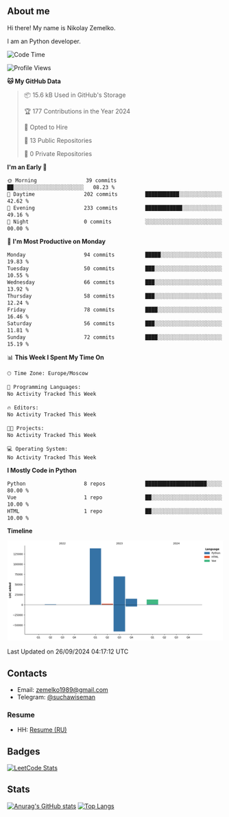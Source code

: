 ## About me
Hi there! My name is Nikolay Zemelko. 

I am an Python developer.

<!--START_SECTION:waka-->
![Code Time](http://img.shields.io/badge/Code%20Time-91%20hrs%202%20mins-blue)

![Profile Views](http://img.shields.io/badge/Profile%20Views-1-blue)

**🐱 My GitHub Data** 

> 📦 15.6 kB Used in GitHub's Storage 
 > 
> 🏆 177 Contributions in the Year 2024
 > 
> 💼 Opted to Hire
 > 
> 📜 13 Public Repositories 
 > 
> 🔑 0 Private Repositories 
 > 
**I'm an Early 🐤** 

```text
🌞 Morning                39 commits          ██░░░░░░░░░░░░░░░░░░░░░░░   08.23 % 
🌆 Daytime                202 commits         ███████████░░░░░░░░░░░░░░   42.62 % 
🌃 Evening                233 commits         ████████████░░░░░░░░░░░░░   49.16 % 
🌙 Night                  0 commits           ░░░░░░░░░░░░░░░░░░░░░░░░░   00.00 % 
```
📅 **I'm Most Productive on Monday** 

```text
Monday                   94 commits          █████░░░░░░░░░░░░░░░░░░░░   19.83 % 
Tuesday                  50 commits          ███░░░░░░░░░░░░░░░░░░░░░░   10.55 % 
Wednesday                66 commits          ███░░░░░░░░░░░░░░░░░░░░░░   13.92 % 
Thursday                 58 commits          ███░░░░░░░░░░░░░░░░░░░░░░   12.24 % 
Friday                   78 commits          ████░░░░░░░░░░░░░░░░░░░░░   16.46 % 
Saturday                 56 commits          ███░░░░░░░░░░░░░░░░░░░░░░   11.81 % 
Sunday                   72 commits          ████░░░░░░░░░░░░░░░░░░░░░   15.19 % 
```


📊 **This Week I Spent My Time On** 

```text
🕑︎ Time Zone: Europe/Moscow

💬 Programming Languages: 
No Activity Tracked This Week

🔥 Editors: 
No Activity Tracked This Week

🐱‍💻 Projects: 
No Activity Tracked This Week

💻 Operating System: 
No Activity Tracked This Week
```

**I Mostly Code in Python** 

```text
Python                   8 repos             ████████████████████░░░░░   80.00 % 
Vue                      1 repo              ██░░░░░░░░░░░░░░░░░░░░░░░   10.00 % 
HTML                     1 repo              ██░░░░░░░░░░░░░░░░░░░░░░░   10.00 % 
```



**Timeline**

![Lines of Code chart](https://raw.githubusercontent.com/zemelko/zemelko/main/assets/bar_graph.png)


 Last Updated on 26/09/2024 04:17:12 UTC
<!--END_SECTION:waka-->

## Contacts

* Email: [zemelko1989@gmail.com](mailto:zemelko1989@gmail.com)
* Telegram: [@suchawiseman](https://t.me/suchawiseman)


### Resume

* HH: [Resume (RU)](https://hh.ru/resume/4a4435a9ff09e87f6c0039ed1f4e475572454c)

## Badges

[![LeetCode Stats](https://leetcode.card.workers.dev/zemelko?font=source_code_pro&extension=null)](https://leetcode.com/zemelko/)

## Stats
[![Anurag's GitHub stats](https://github-readme-stats.vercel.app/api?username=zemelko)](https://github.com/zemelko/github-readme-stats)
[![Top Langs](https://github-readme-stats.vercel.app/api/top-langs/?username=zemelko&layout=compact&langs_count=10)](https://github.com/zemelko/github-readme-stats)
